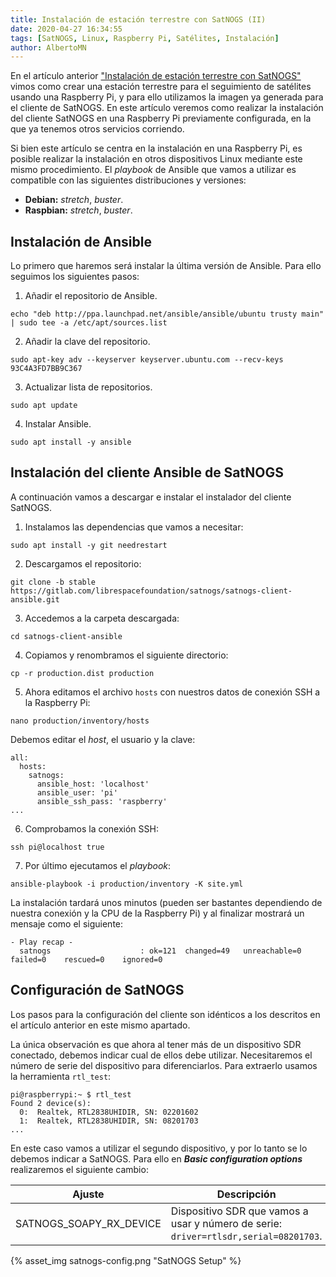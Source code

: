```yaml
---
title: Instalación de estación terrestre con SatNOGS (II)
date: 2020-04-27 16:34:55
tags: [SatNOGS, Linux, Raspberry Pi, Satélites, Instalación]
author: AlbertoMN
---
```


En el artículo anterior ["Instalación de estación terrestre con SatNOGS"](https://sdr-es.com/2020/04/24/instalacion-satnogs/) vimos como crear una estación terrestre para el seguimiento de satélites usando una Raspberry Pi, y para ello utilizamos la imagen ya generada para el cliente de SatNOGS.
En este artículo veremos como realizar la instalación del cliente SatNOGS en una Raspberry Pi previamente configurada, en la que ya tenemos otros servicios corriendo.

<!-- more -->


Si bien este artículo se centra en la instalación en una Raspberry Pi, es posible realizar la instalación en otros dispositivos Linux mediante este mismo procedimiento. El _playbook_ de Ansible que vamos a utilizar es compatible con las siguientes distribuciones y versiones:

- **Debian:** _stretch_, _buster_.
- **Raspbian:** _stretch_, _buster_.


## Instalación de Ansible

Lo primero que haremos será instalar la última versión de Ansible. Para ello seguimos los siguientes pasos:

1. Añadir el repositorio de Ansible.

```
echo "deb http://ppa.launchpad.net/ansible/ansible/ubuntu trusty main" | sudo tee -a /etc/apt/sources.list
```

2. Añadir la clave del repositorio.

```
sudo apt-key adv --keyserver keyserver.ubuntu.com --recv-keys 93C4A3FD7BB9C367
```

3. Actualizar lista de repositorios.

```
sudo apt update
```

4. Instalar Ansible.

```
sudo apt install -y ansible
```

## Instalación del cliente Ansible de SatNOGS

A continuación vamos a descargar e instalar el instalador del cliente SatNOGS.

1. Instalamos las dependencias que vamos a necesitar:

```
sudo apt install -y git needrestart
```

2. Descargamos el repositorio:

```
git clone -b stable https://gitlab.com/librespacefoundation/satnogs/satnogs-client-ansible.git
```

3. Accedemos a la carpeta descargada:

```
cd satnogs-client-ansible
```

4. Copiamos y renombramos el siguiente directorio:

```
cp -r production.dist production
```

5. Ahora editamos el archivo `hosts` con nuestros datos de conexión SSH a la Raspberry Pi:

```
nano production/inventory/hosts
```

Debemos editar el _host_, el usuario y la clave:

```
all:
  hosts:
    satnogs:
      ansible_host: 'localhost'
      ansible_user: 'pi'
      ansible_ssh_pass: 'raspberry'
...
```

6. Comprobamos la conexión SSH:

```
ssh pi@localhost true
```

7. Por último ejecutamos el _playbook_:

```
ansible-playbook -i production/inventory -K site.yml
```

La instalación tardará unos minutos (pueden ser bastantes dependiendo de nuestra conexión y la CPU de la Raspberry Pi) y al finalizar mostrará un mensaje como el siguiente:

```
- Play recap -
  satnogs                    : ok=121  changed=49   unreachable=0    failed=0    rescued=0    ignored=0
```

## Configuración de SatNOGS

Los pasos para la configuración del cliente son idénticos a los descritos en el artículo anterior en este mismo apartado.

La única observación es que ahora al tener más de un dispositivo SDR conectado, debemos indicar cual de ellos debe utilizar.
Necesitaremos el número de serie del dispositivo para diferenciarlos. Para extraerlo usamos la herramienta `rtl_test`:

```
pi@raspberrypi:~ $ rtl_test
Found 2 device(s):
  0:  Realtek, RTL2838UHIDIR, SN: 02201602
  1:  Realtek, RTL2838UHIDIR, SN: 08201703
...
```

En este caso vamos a utilizar el segundo dispositivo, y por lo tanto se lo debemos indicar a SatNOGS. Para ello en **_Basic configuration options_** realizaremos el siguiente cambio:

| Ajuste | Descripción |
| --- | --- |
| SATNOGS_SOAPY_RX_DEVICE | Dispositivo SDR que vamos a usar y número de serie: `driver=rtlsdr,serial=08201703`. |


{% asset_img satnogs-config.png "SatNOGS Setup" %}
